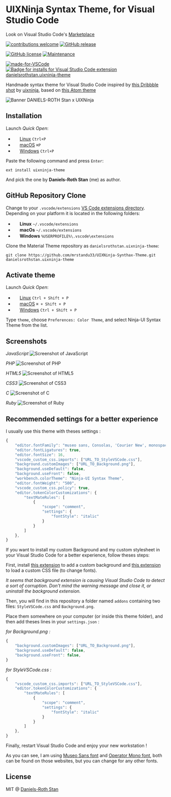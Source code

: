 # UIXNinja Syntax Theme, for Visual Studio Code 

Look on Visual Studio Code's [Marketplace](https://marketplace.visualstudio.com/items?itemName=danielsrothstan.uixninja-theme)

[![contributions welcome](https://img.shields.io/badge/contributions-welcome-brightgreen.png?style=flat)](https://github.com/mrstandu33/UIXNinja-Synthax-Theme/issues)
[![GitHub release](https://img.shields.io/github/release/mrstandu33/UIXNinja-Synthax-Theme.png)](https://GitHub.com/mrstandu33/UIXNinja-Synthax-Theme/releases/)

[![GitHub license](https://img.shields.io/github/license/mrstandu33/UIXNinja-Synthax-Theme.png)](https://github.com/mrstandu33/UIXNinja-Synthax-Theme/blob/master/LICENSE)
[![Maintenance](https://img.shields.io/badge/Maintained%3F-yes-green.png)](https://github.com/mrstandu33/UIXNinja-Synthax-Theme/graphs/commit-activity)

[![made-for-VSCode](https://img.shields.io/badge/Made%20for-VSCode-1f425f.png)](https://code.visualstudio.com/)
[![Badge for installs for Visual Studio Code extension danielsrothstan.uixninja-theme](https://vsmarketplacebadge.apphb.com/installs/danielsrothstan.uixninja-theme.png)](https://marketplace.visualstudio.com/items?itemName=danielsrothstan.uixninja-theme)

Handmade syntax theme for Visual Studio Code inspired by
[this Dribbble shot](https://dribbble.com/shots/2932388-code-editor-redesign)
by
[uixninja](https://dribbble.com/uixninja),
based on 
[this Atom theme](https://github.com/licatajustin/ninja-ui-syntax)

![Banner DANIELS-ROTH Stan x UIXNinja](https://raw.githubusercontent.com/mrstandu33/UIXNinja-Synthax-Theme/master/assets/banner.png)

## Installation

Launch *Quick Open*:
- <img src="https://www.kernel.org/theme/images/logos/favicon.png" width=16 height=16/> <a href="https://code.visualstudio.com/shortcuts/keyboard-shortcuts-linux.pdf">Linux</a> `Ctrl+P`
- <img src="https://developer.apple.com/favicon.ico" width=16 height=16/> <a href="https://code.visualstudio.com/shortcuts/keyboard-shortcuts-macos.pdf">macOS</a> `⌘P`
- <img src="https://www.microsoft.com/favicon.ico" width=16 height=16/> <a href="https://code.visualstudio.com/shortcuts/keyboard-shortcuts-windows.pdf">Windows</a> `Ctrl+P`

Paste the following command and press `Enter`:

```shell
ext install uixninja-theme
```

And pick the one by **Daniels-Roth Stan** (me) as author.

## GitHub Repository Clone

Change to your `.vscode/extensions` [VS Code extensions directory](https://code.visualstudio.com/docs/extensions/install-extension#_side-loading).
Depending on your platform it is located in the following folders:

- <img src="https://www.kernel.org/theme/images/logos/favicon.png" width=16 height=16/> **Linux** `~/.vscode/extensions`
- <img src="https://developer.apple.com/favicon.ico" width=16 height=16/> **macOs** `~/.vscode/extensions`
- <img src="https://www.microsoft.com/favicon.ico" width=16 height=16/> **Windows** `%USERPROFILE%\.vscode\extensions`

Clone the Material Theme repository as `danielsrothstan.uixninja-theme`:

```shell
git clone https://github.com/mrstandu33/UIXNinja-Synthax-Theme.git danielsrothstan.uixninja-theme
```

## Activate theme

Launch *Quick Open*:

- <img src="https://www.kernel.org/theme/images/logos/favicon.png" width=16 height=16/> <a href="https://code.visualstudio.com/shortcuts/keyboard-shortcuts-linux.pdf">Linux</a> `Ctrl + Shift + P`
- <img src="https://developer.apple.com/favicon.ico" width=16 height=16/> <a href="https://code.visualstudio.com/shortcuts/keyboard-shortcuts-macos.pdf">macOS</a> `⌘ + Shift + P`
- <img src="https://www.microsoft.com/favicon.ico" width=16 height=16/> <a href="https://code.visualstudio.com/shortcuts/keyboard-shortcuts-windows.pdf">Windows</a> `Ctrl + Shift + P`

Type `theme`, choose `Preferences: Color Theme`, and select Ninja-UI Syntax Theme from the list.

## Screenshots

*JavaScript*
![Screenshot of JavaScript](https://raw.githubusercontent.com/mrstandu33/UIXNinja-Synthax-Theme/master/assets/vue.js.png)

*PHP*
![Screenshot of PHP](https://raw.githubusercontent.com/mrstandu33/UIXNinja-Synthax-Theme/master/assets/laravel.php.png)

*HTML5*
![Screenshot of HTML5](https://raw.githubusercontent.com/mrstandu33/UIXNinja-Synthax-Theme/master/assets/angular.js.html.png)

*CSS3*
![Screenshot of CSS3](https://raw.githubusercontent.com/mrstandu33/UIXNinja-Synthax-Theme/master/assets/font-awesome.css.png)

*C*
![Screenshot of C](https://raw.githubusercontent.com/mrstandu33/UIXNinja-Synthax-Theme/master/assets/git.c.png)

*Ruby*
![Screenshot of Ruby](https://raw.githubusercontent.com/mrstandu33/UIXNinja-Synthax-Theme/master/assets/ruby.rb.png)

## Recommended settings for a better experience

I usually use this theme with theses settings :
```js
{
    "editor.fontFamily": "museo sans, Consolas, 'Courier New', monospace",
    "editor.fontLigatures": true,
    "editor.fontSize": 16,
    "vscode_custom_css.imports": ["URL_TO_StyleVSCode.css"],
    "background.customImages": ["URL_TO_Background.png"],
    "background.useDefault": false,
    "background.useFront": false,
    "workbench.colorTheme": "Ninja-UI Syntax Theme",
    "editor.fontWeight": "500",
    "vscode_custom_css.policy": true,
    "editor.tokenColorCustomizations": {
        "textMateRules": [
            {
                "scope": "comment",
                "settings": {
                    "fontStyle": "italic"
                }
            }
        ]
    },
}
```

If you want to install my custom Background and my custom stylesheet in your Visual Studio Code for a better experience, follow theses steps:

First, install [this extension](https://marketplace.visualstudio.com/items?itemName=shalldie.background) to add a custom background and [this extension](https://marketplace.visualstudio.com/items?itemName=be5invis.vscode-custom-css) to load a custom CSS file (to change fonts).

*It seems that background extension is causing Visual Studio Code to detect a sort of corruption. Don't mind the warning message and close it, or uninstall the background extension.*

Then, you will find in this repository a folder named `addons` containing two files: `StyleVSCode.css` and `Background.png`.

Place them somewhere on your computer (or inside this theme folder), and then add theses lines in your `settings.json` :

*for Background.png :*
```js
{
    "background.customImages": ["URL_TO_Background.png"],
    "background.useDefault": false,
    "background.useFront": false,
}
```

*for StyleVSCode.css :*
```js
{
    "vscode_custom_css.imports": ["URL_TO_StyleVSCode.css"],
    "editor.tokenColorCustomizations": {
        "textMateRules": [
            {
                "scope": "comment",
                "settings": {
                    "fontStyle": "italic"
                }
            }
        ]
    },
}
```

Finally, restart Visual Studio Code and enjoy your new workstation !

As you can see, I am using [Museo Sans font](https://www.dafontfree.net/freefonts-museo-sans-f95072.htm) and [Operator Mono font](https://www.typography.com/fonts/operator/styles/), both can be found on those websites, but you can change for any other fonts.

## License

MIT @ [Daniels-Roth Stan](https://daniels-roth-stan.fr)
